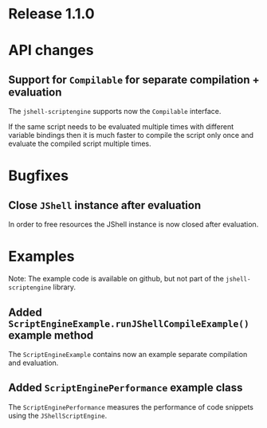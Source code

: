 # Release 1.1.0

# API changes

## Support for `Compilable` for separate compilation + evaluation

The `jshell-scriptengine` supports now the `Compilable` interface.

If the same script needs to be evaluated multiple times with different
variable bindings then it is much faster to compile the script only once
and evaluate the compiled script multiple times.

# Bugfixes

## Close `JShell` instance after evaluation

In order to free resources the JShell instance is now closed after
evaluation.

# Examples

Note: The example code is available on github, but not part of the
`jshell-scriptengine` library.

## Added `ScriptEngineExample.runJShellCompileExample()` example method

The `ScriptEngineExample` contains now an example separate compilation
and evaluation.

## Added `ScriptEnginePerformance` example class

The `ScriptEnginePerformance` measures the performance of code snippets
using the `JShellScriptEngine`.


